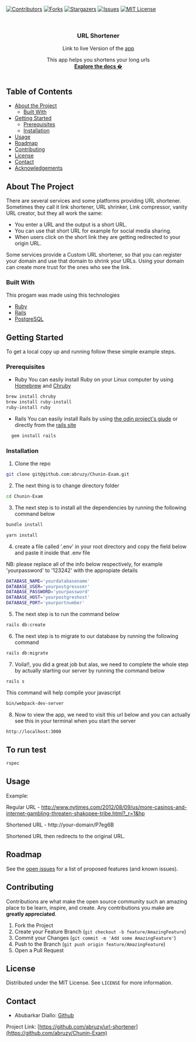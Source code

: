 <!-- PROJECT SHIELDS -->
<!--
*** I'm using markdown "reference style" links for readability.
*** Reference links are enclosed in brackets [ ] instead of parentheses ( ).
*** See the bottom of this document for the declaration of the reference variables
*** for contributors-url, forks-url, etc. This is an optional, concise syntax you may use.
*** https://www.markdownguide.org/basic-syntax/#reference-style-links
-->

[![Contributors][contributors-shield]][contributors-url]
[![Forks][forks-shield]][forks-url]
[![Stargazers][stars-shield]][stars-url]
[![Issues][issues-shield]][issues-url]
[![MIT License][license-shield]][license-url]

<!-- PROJECT LOGO -->
<br />
<p align="center">
  <h3 align="center">URL Shortener</h3>
  <p align="center">Link to live Version of the <a href="#">app</a></p>
  <p align="center">
  This app helps you shortens your long urls
    <br />
    <a href="https://github.com/abruzy/Chunin-Exam/blob/feature/urlshortener/README.md"><strong>Explore the docs �</strong></a>
    <br />
    <br />
  </p>
</p>

<!-- TABLE OF CONTENTS -->

## Table of Contents

- [About the Project](#about-the-project)
  - [Built With](#built-with)
- [Getting Started](#getting-started)
  - [Prerequisites](#prerequisites)
  - [Installation](#installation)
- [Usage](#usage)
- [Roadmap](#roadmap)
- [Contributing](#contributing)
- [License](#license)
- [Contact](#contact)
- [Acknowledgements](#acknowledgements)

<!-- ABOUT THE PROJECT -->

## About The Project

There are several services and some platforms providing URL shortener. Sometimes they call it link shortener, URL shrinker, Link compressor, vanity URL creator, but they all work the same:

- You enter a URL and the output is a short URL.
- You can use that short URL for example for social media sharing.
- When users click on the short link they are getting redirected to your origin URL.

Some services provide a Custom URL shortener, so that you can register your domain and use that domain to shrink your URLs. Using your domain can create more trust for the ones who see the link.

### Built With

This progam was made using this technologies

- [Ruby](https://www.ruby-lang.org/en/)
- [Rails](https://rubyonrails.org/)
- [PostgreSQL](https://www.postgresql.org/)

<!-- GETTING STARTED -->

## Getting Started

To get a local copy up and running follow these simple example steps.

### Prerequisites

- Ruby
  You can easily install Ruby on your Linux computer by using [Homebrew](https://docs.brew.sh/) and [Chruby](https://github.com/postmodern/chruby)

```sh
brew install chruby
brew install ruby-install
ruby-install ruby
```

- Rails
  You can easily install Rails by using [the odin project's giude](https://www.theodinproject.com/courses/web-development-101/lessons/your-facebook-clonelication) or directly from the [rails site](https://rubyonrails.org/)

```sh
  gem install rails
```

### Installation

<!-- 1. Get a free API Key at [https://example.com](https://example.com) -->

1. Clone the repo

```sh
git clone git@github.com:abruzy/Chunin-Exam.git
```

2. The next thing is to change directory folder

```sh
cd Chunin-Exam
```

3. The next step is to install all the dependencies by running the following command below

```sh
bundle install
```

```sh
yarn install
```

4. create a file called '.env' in your root directory and copy the field below and paste it inside that .env file

NB: please replace all of the info below respectively, for example 'yourpassword' to '123242' with the appropiate details

```sh
DATABASE_NAME='yourdatabasename'
DATABASE_USER='yourpostgresuser'
DATABASE_PASSWORD='yourpassword'
DATABASE_HOST='yourpostgreshost'
DATABASE_PORT='yourportnumber'
```

5. The next step is to run the command below

```sh
rails db:create
```

6. The next step is to migrate to our database by running the following command

```sh
rails db:migrate
```

7. Voila!!, you did a great job but alas, we need to complete the whole step by actually starting our server by running the command below

```sh
rails s
```

This command will help compile your javascript

```sh
bin/webpack-dev-server
```

8. Now to view the app, we need to visit this url below and you can actually see this in your terminal when you start the server

```sh
http://localhost:3000
```

## To run test

```sh
rspec
```

<!-- USAGE EXAMPLES -->

## Usage

Example:

Regular URL - http://www.nytimes.com/2012/08/09/us/more-casinos-and-internet-gambling-threaten-shakopee-tribe.html?_r=1&hp

Shortened URL - http://your-domain/P7eg6B

Shortened URL then redirects to the original URL.

<!-- LIVE VERSION -->

<!-- ROADMAP -->

## Roadmap

See the [open issues](https://github.com/abruzy/Chunin-Exam/issues) for a list of proposed features (and known issues).

<!-- CONTRIBUTING -->

## Contributing

Contributions are what make the open source community such an amazing place to be learn, inspire, and create. Any contributions you make are **greatly appreciated**.

1. Fork the Project
2. Create your Feature Branch (`git checkout -b feature/AmazingFeature`)
3. Commit your Changes (`git commit -m 'Add some AmazingFeature'`)
4. Push to the Branch (`git push origin feature/AmazingFeature`)
5. Open a Pull Request

<!-- LICENSE -->

## License

Distributed under the MIT License. See `LICENSE` for more information.

<!-- CONTACT -->

## Contact

- Abubarkar Diallo: [Github](https://github.com/abruzy)

Project Link: [https://github.com/abruzy/url-shortener](https://github.com/abruzy/Chunin-Exam)

<!-- ACKNOWLEDGEMENTS -->

<!-- MARKDOWN LINKS & IMAGES -->
<!-- https://www.markdownguide.org/basic-syntax/#reference-style-links -->

[contributors-shield]: https://img.shields.io/github/contributors/abruzy/facebook-clone
[contributors-url]: https://github.com/abruzy/Chunin-Exam/graphs/contributors
[forks-shield]: https://img.shields.io/github/forks/abruzy/Chunin-Exam
[forks-url]: https://github.com/abruzy/Chunin-Exam/network/members
[stars-shield]: https://img.shields.io/github/stars/abruzy/facebook-clone
[stars-url]: https://github.com/abruzy/Chunin-Exam/stargazers
[issues-shield]: https://img.shields.io/github/issues/abruzy/facebook-clone
[issues-url]: https://github.com/abruzy/Chunin-Exam/issues
[license-shield]: https://img.shields.io/github/license/abruzy/facebook-clone
[license-url]: https://github.com/abruzy/Chunin-Exam/blob/master/LICENSE.txt
